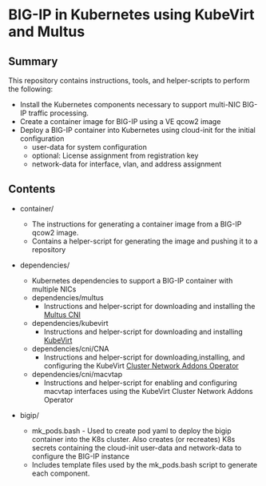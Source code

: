 # BIG-IP in Kubernetes using KubeVirt and Multus

## Summary
This repository contains instructions, tools, and helper-scripts to perform the following:

* Install the Kubernetes components necessary to support multi-NIC BIG-IP traffic processing.
* Create a container image for BIG-IP using a VE qcow2 image
* Deploy a BIG-IP container into Kubernetes using cloud-init for the initial configuration
  * user-data for system configuration
  * optional: License assignment from registration key
  * network-data for interface, vlan, and address assignment


## Contents
* container/
  * The instructions for generating a container image from a BIG-IP qcow2 image.
  * Contains a helper-script for generating the image and pushing it to a repository

* dependencies/
  * Kubernetes dependencies to support a BIG-IP container with multiple NICs
  * dependencies/multus
    * Instructions and helper-script for downloading and installing the [Multus CNI](https://github.com/k8snetworkplumbingwg/multus-cni)
  * dependencies/kubevirt
    * Instructions and helper-script for downloading and installing [KubeVirt](https://github.com/kubevirt/kubevirt)
  * dependencies/cni/CNA
    * Instructions and helper-script for downloading,installing, and configuring the KubeVirt [Cluster Network Addons Operator](https://github.com/kubevirt/cluster-network-addons-operator)
  * dependencies/cni/macvtap
    * Instructions and helper-script for enabling and configuring macvtap interfaces using the KubeVirt Cluster Network Addons Operator

* bigip/
  * mk_pods.bash - Used to create pod yaml to deploy the bigip container into the K8s cluster. Also creates (or recreates) K8s secrets containing the cloud-init user-data and network-data to configure the BIG-IP instance
  * Includes template files used by the mk_pods.bash script to generate each component.


